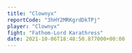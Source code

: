```yaml
---
title: "Clownyx"
reportCode: "3hHY2MRKgrdDkTPj"
player: "Clownyx"
fight: "Fathom-Lord Karathress"
date: 2021-10-06T18:48:50.877000+00:00
---
```

